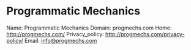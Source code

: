 
# Programmatic Mechanics

Name: Programmatic Mechanics
Domain: progmechs.com
Home: http://progmechs.com/
Privacy_policy: http://progmechs.com/privacy-policy/
Email: info@progmechs.com
